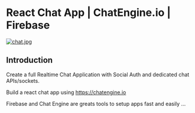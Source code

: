 # React Chat App | ChatEngine.io | Firebase

[![chat.jpg](https://i.postimg.cc/CLst8Mcw/chat.jpg)](https://postimg.cc/PPN2sHG7)

## Introduction
Create a full Realtime Chat Application with Social Auth and dedicated chat APIs/sockets.

Build a react chat app using https://chatengine.io

Firebase and Chat Engine are greats tools to setup apps fast and easily ...


